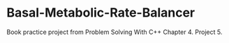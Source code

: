 # Basal-Metabolic-Rate-Balancer
Book practice project from Problem Solving With C++ Chapter 4. Project 5.

